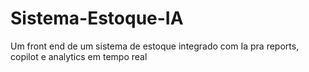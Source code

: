 # Sistema-Estoque-IA
Um front end de um sistema de estoque integrado com Ia pra reports, copilot e analytics em tempo real
